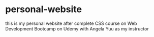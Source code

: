 # personal-website
this is my personal website after complete CSS course on Web Development Bootcamp on Udemy with Angela Yuu as my instructor
